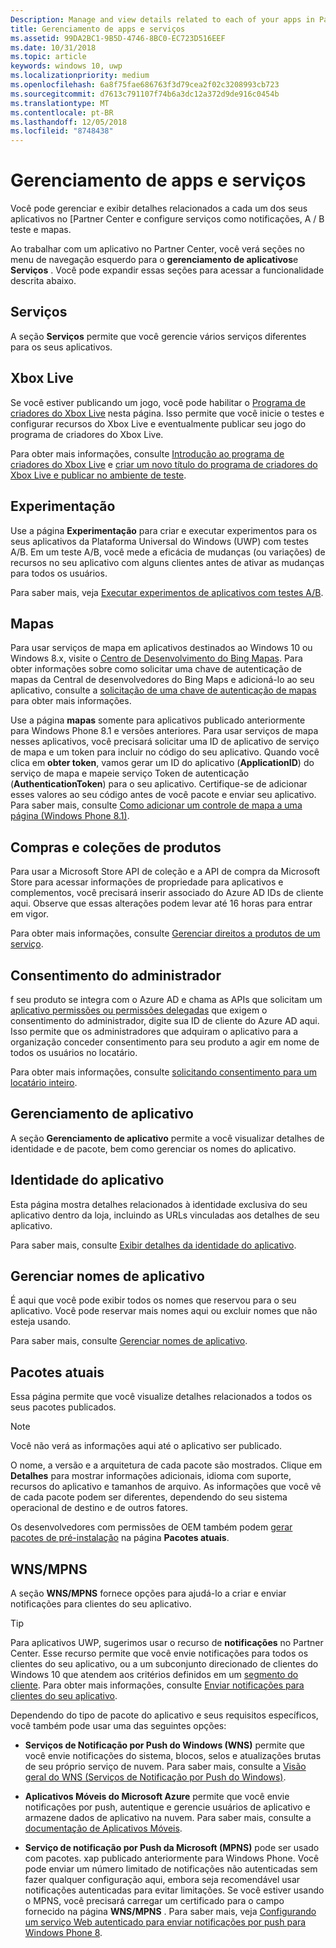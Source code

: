 ```yaml
---
Description: Manage and view details related to each of your apps in Partner Center, and configure services such as A/B testing and maps.
title: Gerenciamento de apps e serviços
ms.assetid: 99DA2BC1-9B5D-4746-8BC0-EC723D516EEF
ms.date: 10/31/2018
ms.topic: article
keywords: windows 10, uwp
ms.localizationpriority: medium
ms.openlocfilehash: 6a8f75fae686763f3d79cea2f02c3208993cb723
ms.sourcegitcommit: d7613c791107f74b6a3dc12a372d9de916c0454b
ms.translationtype: MT
ms.contentlocale: pt-BR
ms.lasthandoff: 12/05/2018
ms.locfileid: "8748438"
---
```

# <a name="app-management-and-services"></a>Gerenciamento de apps e serviços

Você pode gerenciar e exibir detalhes relacionados a cada um dos seus aplicativos no [Partner Center e configure serviços como notificações, A / B teste e mapas.

Ao trabalhar com um aplicativo no Partner Center, você verá seções no menu de navegação esquerdo para o **gerenciamento de aplicativos**e **Serviços** . Você pode expandir essas seções para acessar a funcionalidade descrita abaixo.

## <a name="services"></a>Serviços

A seção **Serviços** permite que você gerencie vários serviços diferentes para os seus aplicativos.

## <a name="xbox-live"></a>Xbox Live

Se você estiver publicando um jogo, você pode habilitar o [Programa de criadores do Xbox Live](http://xbox.com/developers/creators-program) nesta página. Isso permite que você inicie o testes e configurar recursos do Xbox Live e eventualmente publicar seu jogo do programa de criadores do Xbox Live.

Para obter mais informações, consulte [Introdução ao programa de criadores do Xbox Live](../xbox-live/get-started-with-creators/get-started-with-xbox-live-creators.md) e [criar um novo título do programa de criadores do Xbox Live e publicar no ambiente de teste](../xbox-live/get-started-with-creators/create-and-test-a-new-creators-title.md).

## <a name="experimentation"></a>Experimentação

Use a página **Experimentação** para criar e executar experimentos para os seus aplicativos da Plataforma Universal do Windows (UWP) com testes A/B. Em um teste A/B, você mede a eficácia de mudanças (ou variações) de recursos no seu aplicativo com alguns clientes antes de ativar as mudanças para todos os usuários.

Para saber mais, veja [Executar experimentos de aplicativos com testes A/B](../monetize/run-app-experiments-with-a-b-testing.md).

## <a name="maps"></a>Mapas

Para usar serviços de mapa em aplicativos destinados ao Windows 10 ou Windows 8.x, visite o [Centro de Desenvolvimento do Bing Mapas](http://go.microsoft.com/fwlink/p/?LinkId=614880). Para obter informações sobre como solicitar uma chave de autenticação de mapas da Central de desenvolvedores do Bing Maps e adicioná-lo ao seu aplicativo, consulte a [solicitação de uma chave de autenticação de mapas](../maps-and-location/authentication-key.md) para obter mais informações. 

Use a página **mapas** somente para aplicativos publicado anteriormente para Windows Phone 8.1 e versões anteriores. Para usar serviços de mapa nesses aplicativos, você precisará solicitar uma ID de aplicativo de serviço de mapa e um token para incluir no código do seu aplicativo. Quando você clica em **obter token**, vamos gerar um ID do aplicativo (**ApplicationID**) do serviço de mapa e mapeie serviço Token de autenticação (**AuthenticationToken**) para o seu aplicativo. Certifique-se de adicionar esses valores ao seu código antes de você pacote e enviar seu aplicativo. Para saber mais, consulte [Como adicionar um controle de mapa a uma página (Windows Phone 8.1)](http://go.microsoft.com/fwlink/p/?LinkId=614882).

## <a name="product-collections-and-purchases"></a>Compras e coleções de produtos

Para usar a Microsoft Store API de coleção e a API de compra da Microsoft Store para acessar informações de propriedade para aplicativos e complementos, você precisará inserir associado do Azure AD IDs de cliente aqui. Observe que essas alterações podem levar até 16 horas para entrar em vigor.

Para obter mais informações, consulte [Gerenciar direitos a produtos de um serviço](../monetize/view-and-grant-products-from-a-service.md).

## <a name="administrator-consent"></a>Consentimento do administrador

f seu produto se integra com o Azure AD e chama as APIs que solicitam um [aplicativo permissões ou permissões delegadas](https://developer.microsoft.com/graph/docs/concepts/permissions_reference) que exigem o consentimento do administrador, digite sua ID de cliente do Azure AD aqui. Isso permite que os administradores que adquiram o aplicativo para a organização conceder consentimento para seu produto a agir em nome de todos os usuários no locatário.

Para obter mais informações, consulte [solicitando consentimento para um locatário inteiro](https://docs.microsoft.com/en-us/azure/active-directory/develop/active-directory-v2-scopes#requesting-consent-for-an-entire-tenant).

## <a name="app-management"></a>Gerenciamento de aplicativo

A seção **Gerenciamento de aplicativo** permite a você visualizar detalhes de identidade e de pacote, bem como gerenciar os nomes do aplicativo.

## <a name="app-identity"></a>Identidade do aplicativo

Esta página mostra detalhes relacionados à identidade exclusiva do seu aplicativo dentro da loja, incluindo as URLs vinculadas aos detalhes de seu aplicativo.

Para saber mais, consulte [Exibir detalhes da identidade do aplicativo](view-app-identity-details.md).

## <a name="manage-app-names"></a>Gerenciar nomes de aplicativo

É aqui que você pode exibir todos os nomes que reservou para o seu aplicativo. Você pode reservar mais nomes aqui ou excluir nomes que não esteja usando.

Para saber mais, consulte [Gerenciar nomes de aplicativo](manage-app-names.md).

## <a name="current-packages"></a>Pacotes atuais

Essa página permite que você visualize detalhes relacionados a todos os seus pacotes publicados.

> [!NOTE]
> Você não verá as informações aqui até o aplicativo ser publicado.

O nome, a versão e a arquitetura de cada pacote são mostrados. Clique em **Detalhes** para mostrar informações adicionais, idioma com suporte, recursos do aplicativo e tamanhos de arquivo. As informações que você vê de cada pacote podem ser diferentes, dependendo do seu sistema operacional de destino e de outros fatores. 

Os desenvolvedores com permissões de OEM também podem [gerar pacotes de pré-instalação](generate-preinstall-packages-for-oems.md) na página **Pacotes atuais**.

## <a name="wnsmpns"></a>WNS/MPNS

A seção **WNS/MPNS** fornece opções para ajudá-lo a criar e enviar notificações para clientes do seu aplicativo. 

> [!TIP]
> Para aplicativos UWP, sugerimos usar o recurso de **notificações** no Partner Center. Esse recurso permite que você envie notificações para todos os clientes do seu aplicativo, ou a um subconjunto direcionado de clientes do Windows 10 que atendem aos critérios definidos em um [segmento do cliente](create-customer-segments.md). Para obter mais informações, consulte [Enviar notificações para clientes do seu aplicativo](send-push-notifications-to-your-apps-customers.md).

Dependendo do tipo de pacote do aplicativo e seus requisitos específicos, você também pode usar uma das seguintes opções: 

-   **Serviços de Notificação por Push do Windows (WNS)** permite que você envie notificações do sistema, blocos, selos e atualizações brutas de seu próprio serviço de nuvem. Para saber mais, consulte a [Visão geral do WNS (Serviços de Notificação por Push do Windows)](../design/shell/tiles-and-notifications/windows-push-notification-services--wns--overview.md).

-   **Aplicativos Móveis do Microsoft Azure** permite que você envie notificações por push, autentique e gerencie usuários de aplicativo e armazene dados de aplicativo na nuvem. Para saber mais, consulte a [documentação de Aplicativos Móveis](http://go.microsoft.com/fwlink/p/?LinkId=221116).

-   **Serviço de notificação por Push da Microsoft (MPNS)** pode ser usado com pacotes. xap publicado anteriormente para Windows Phone. Você pode enviar um número limitado de notificações não autenticadas sem fazer qualquer configuração aqui, embora seja recomendável usar notificações autenticadas para evitar limitações. Se você estiver usando o MPNS, você precisará carregar um certificado para o campo fornecido na página **WNS/MPNS** . Para saber mais, veja [Configurando um serviço Web autenticado para enviar notificações por push para Windows Phone 8](http://go.microsoft.com/fwlink/p/?LinkId=528736).
 

 
